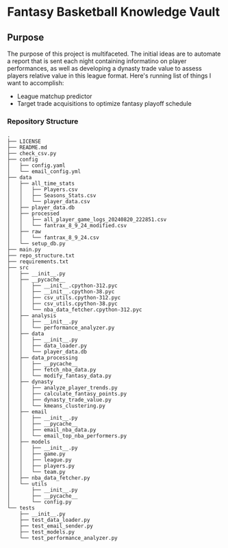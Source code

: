 # Fantasy Basketball Knowledge Vault 

## Purpose
The purpose of this project is multifaceted. The initial ideas are to automate a report that is sent each night containing informatino on player performances, as well as developing a dynasty trade value to assess players relative value in this league format. Here's running list of things I want to accomplish:
- League matchup predictor
- Target trade acquisitions to optimize fantasy playoff schedule

### Repository Structure
```
.
├── LICENSE
├── README.md
├── check_csv.py
├── config
│   ├── config.yaml
│   └── email_config.yml
├── data
│   ├── all_time_stats
│   │   ├── Players.csv
│   │   ├── Seasons_Stats.csv
│   │   └── player_data.csv
│   ├── player_data.db
│   ├── processed
│   │   ├── all_player_game_logs_20240820_222851.csv
│   │   └── fantrax_8_9_24_modified.csv
│   ├── raw
│   │   └── fantrax_8_9_24.csv
│   └── setup_db.py
├── main.py
├── repo_structure.txt
├── requirements.txt
├── src
│   ├── __init__.py
│   ├── __pycache__
│   │   ├── __init__.cpython-312.pyc
│   │   ├── __init__.cpython-38.pyc
│   │   ├── csv_utils.cpython-312.pyc
│   │   ├── csv_utils.cpython-38.pyc
│   │   └── nba_data_fetcher.cpython-312.pyc
│   ├── analysis
│   │   ├── __init__.py
│   │   └── performance_analyzer.py
│   ├── data
│   │   ├── __init__.py
│   │   ├── data_loader.py
│   │   └── player_data.db
│   ├── data_processing
│   │   ├── __pycache__
│   │   ├── fetch_nba_data.py
│   │   └── modify_fantasy_data.py
│   ├── dynasty
│   │   ├── analyze_player_trends.py
│   │   ├── calculate_fantasy_points.py
│   │   ├── dynasty_trade_value.py
│   │   └── kmeans_clustering.py
│   ├── email
│   │   ├── __init__.py
│   │   ├── __pycache__
│   │   ├── email_nba_data.py
│   │   └── email_top_nba_performers.py
│   ├── models
│   │   ├── __init__.py
│   │   ├── game.py
│   │   ├── league.py
│   │   ├── players.py
│   │   └── team.py
│   ├── nba_data_fetcher.py
│   └── utils
│       ├── __init__.py
│       ├── __pycache__
│       └── config.py
└── tests
    ├── __init__.py
    ├── test_data_loader.py
    ├── test_email_sender.py
    ├── test_models.py
    └── test_performance_analyzer.py
    
```